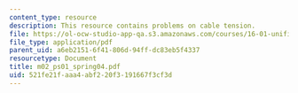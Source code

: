 ```yaml
---
content_type: resource
description: This resource contains problems on cable tension.
file: https://ol-ocw-studio-app-qa.s3.amazonaws.com/courses/16-01-unified-engineering-i-ii-iii-iv-fall-2005-spring-2006/521fe21faaa4abf220f3191667f3cf3d_m02_ps01_spring04.pdf
file_type: application/pdf
parent_uid: a6eb2151-6f41-806d-94ff-dc83eb5f4337
resourcetype: Document
title: m02_ps01_spring04.pdf
uid: 521fe21f-aaa4-abf2-20f3-191667f3cf3d
---
```


